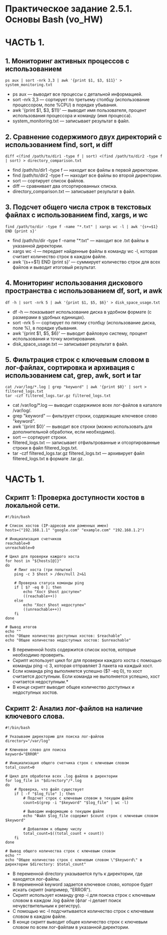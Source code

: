 # Практическое задание 2.5.1. Основы Bash (vo_HW)
# ЧАСТЬ 1.
## 1. Мониторинг активных процессов с использованием
```
ps aux | sort -nrk 3,3 | awk '{print $1, $3, $11}' > system_monitoring.txt
```
* ps aux — выводит все процессы с детальной информацией.
* sort -nrk 3,3 — сортирует по третьему столбцу (использование процессором, поле %CPU) в порядке убывания.
* awk '{print $1, $3, $11}' — выводит имя пользователя, процент использования процессора и команду (имя процесса).
* system_monitoring.txt — записывает результат в файл.

## 2. Сравнение содержимого двух директорий с использованием find, sort, и diff
```
diff <(find /path/to/dir1 -type f | sort) <(find /path/to/dir2 -type f | sort) > directory_comparison.txt
```
* find /path/to/dir1 -type f — находит все файлы в первой директории.
* find /path/to/dir2 -type f — находит все файлы во второй директории.
* sort — сортирует список файлов.
* diff — сравнивает два отсортированных списка.
* directory_comparison.txt — записывает результат в файл.

## 3. Подсчет общего числа строк в текстовых файлах с использованием find, xargs, и wc
```
find /path/to/dir -type f -name "*.txt" | xargs wc -l | awk '{s+=$1} END {print s}'
```
* find /path/to/dir -type f -name "*.txt" — находит все .txt файлы в указанной директории.
* xargs wc -l — передает найденные файлы в команду wc -l, которая считает количество строк в каждом файле.
* awk '{s+=$1} END {print s}' — суммирует количество строк для всех файлов и выводит итоговый результат.

## 4. Мониторинг использования дискового пространства с использованием df, sort, и awk
```
df -h | sort -nrk 5 | awk '{print $1, $5, $6}' > disk_space_usage.txt
```
* df -h — показывает использование диска в удобном формате (с размерами в удобных единицах).
* sort -nrk 5 — сортирует по пятому столбцу (использование диска, поле %), в порядке убывания.
* awk '{print $1, $5, $6}' — выводит файловую систему, процент использования и точку монтирования.
* disk_space_usage.txt — записывает результат в файл.

## 5. Фильтрация строк с ключевым словом в лог-файлах, сортировка и архивация с использованием cat, grep, awk, sort и tar
```
cat /var/log/*.log | grep "keyword" | awk '{print $0}' | sort > filtered_logs.txt
tar -czf filtered_logs.tar.gz filtered_logs.txt
```
* cat /var/log/*.log — выводит содержимое всех лог-файлов в каталоге /var/log/.
* grep "keyword" — фильтрует строки, содержащие ключевое слово "keyword".
* awk '{print $0}' — выводит все строки (можно использовать для дополнительной обработки, если необходимо).
* sort — сортирует строки.
* filtered_logs.txt — записывает отфильтрованные и отсортированные строки в файл filtered_logs.txt.
* tar -czf filtered_logs.tar.gz filtered_logs.txt — архивирует файл filtered_logs.txt в формате .tar.gz.

# ЧАСТЬ 1.
## Скрипт 1: Проверка доступности хостов в локальной сети.
```
#!/bin/bash

# Список хостов (IP-адресов или доменных имен)
hosts=("192.168.1.1" "google.com" "example.com" "192.168.1.2")

# Инициализация счетчиков
reachable=0
unreachable=0

# Цикл для проверки каждого хоста
for host in "${hosts[@]}"
do
    # Пинг хоста (три попытки)
    ping -c 3 $host > /dev/null 2>&1

    # Проверка статуса команды ping
    if [ $? -eq 0 ]; then
        echo "Хост $host доступен"
        ((reachable++))
    else
        echo "Хост $host недоступен"
        ((unreachable++))
    fi
done

# Вывод итогов
echo ""
echo "Общее количество доступных хостов: $reachable"
echo "Общее количество недоступных хостов: $unreachable"
```
* В переменной hosts содержится список хостов, которые необходимо проверить.
* Скрипт использует цикл for для проверки каждого хоста с помощью команды ping -c 3, которая отправляет 3 пакета на каждый хост.
* Если команда ping выполняется успешно ($? -eq 0), то хост считается доступным. Если команда не выполняется успешно, хост считается недоступным.*
* В конце скрипт выводит общее количество доступных и недоступных хостов.

## Скрипт 2: Анализ лог-файлов на наличие ключевого слова.
```
#!/bin/bash

# Указываем директорию для поиска лог-файлов
directory="/var/log"

# Ключевое слово для поиска
keyword="ERROR"

# Инициализация общего счетчика строк с ключевым словом
total_count=0

# Цикл для обработки всех .log файлов в директории
for log_file in "$directory"/*.log
do
    # Проверка, что файл существует
    if [ -f "$log_file" ]; then
        # Подсчет строк с ключевым словом в текущем файле
        count=$(grep -i "$keyword" "$log_file" | wc -l)

        # Выводим информацию о текущем файле
        echo "Файл $log_file содержит $count строк с ключевым словом $keyword"

        # Добавляем к общему числу
        total_count=$((total_count + count))
    fi
done

# Вывод общего количества строк с ключевым словом
echo ""
echo "Общее количество строк с ключевым словом \"$keyword\" в директории $directory: $total_count"

```
* В переменной directory указывается путь к директории, где находятся лог-файлы.
* В переменной keyword задается ключевое слово, которое будет искать скрипт (например, "ERROR").
* Скрипт использует команду grep -i для поиска строк с ключевым словом в каждом .log файле (флаг -i делает поиск нечувствительным к регистру).
* С помощью wc -l подсчитывается количество строк с ключевым словом в каждом файле.
* В конце скрипт выводит общее количество строк с ключевым словом по всем лог-файлам в указанной директории.
